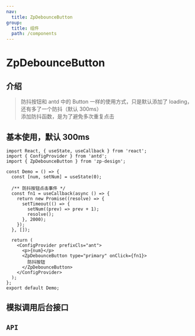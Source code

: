 ```yaml
---
nav:
  title: ZpDebounceButton
group:
  title: 组件
  path: /components
---
```


# ZpDebounceButton

## 介绍

> 防抖按钮和 antd 中的 Button 一样的使用方式，只是默认添加了 loading，还有多了一个防抖（默认 300ms）<br> 添加防抖函数，是为了避免多次重复点击

## 基本使用，默认 300ms

```tsx
import React, { useState, useCallback } from 'react';
import { ConfigProvider } from 'antd';
import { ZpDebounceButton } from 'zp-design';

const Demo = () => {
  const [num, setNum] = useState(0);

  /** 防抖按钮点击事件 */
  const fn1 = useCallback(async () => {
    return new Promise((resolve) => {
      setTimeout(() => {
        setNum((prev) => prev + 1);
        resolve();
      }, 2000);
    });
  }, []);

  return (
    <ConfigProvider prefixCls="ant">
      <p>{num}</p>
      <ZpDebounceButton type="primary" onClick={fn1}>
        防抖按钮
      </ZpDebounceButton>
    </ConfigProvider>
  );
};
export default Demo;
```

## 模拟调用后台接口

<code src='./demo/interfaceData'></code>

## `API`

<API src="./api/ZpDebounceButtonProps.tsx" hideTitle></API>
